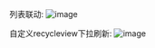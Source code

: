 列表联动:
![image](https://github.com/digtal/recycleview-study/blob/master/ezgif-5-3fd86986ba4b.gif)

自定义recycleview下拉刷新:
![image](https://github.com/digtal/recycleview-study/blob/master/refresh.gif)
